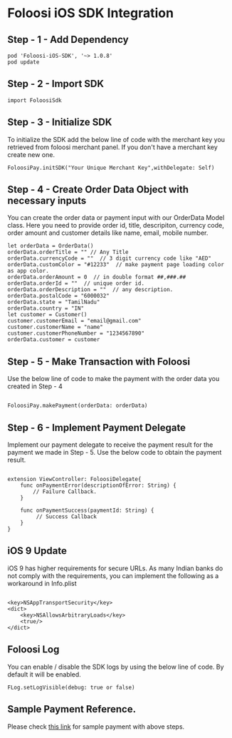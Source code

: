 # Foloosi iOS SDK Integration

## Step - 1 - Add Dependency

```
pod 'Foloosi-iOS-SDK', '~> 1.0.8'
pod update
```

## Step - 2 - Import SDK 

```
import FoloosiSdk
```


## Step - 3 - Initialize SDK 

To initialize the SDK add the below line of code with the merchant key you retrieved from foloosi merchant panel. If you don't have a merchant key create new one.

```
FoloosiPay.initSDK("Your Unique Merchant Key",withDelegate: Self)
```

## Step - 4 - Create Order Data Object with necessary inputs

You can create the order data or payment input with our OrderData Model class. Here you need to provide order id, title, descripiton, currency code, order amount and customer details like name, email, mobile number.

```
let orderData = OrderData()
orderData.orderTitle = "" // Any Title
orderData.currencyCode = ""  // 3 digit currency code like "AED"
orderData.customColor = "#12233"  // make payment page loading color as app color. 
orderData.orderAmount = 0  // in double format ##,###.##
orderData.orderId = ""  // unique order id. 
orderData.orderDescription = ""  // any description.
orderData.postalCode = "6000032" 
orderData.state = "TamilNadu"
orderData.country = "IN"
let customer = Customer()
customer.customerEmail = "email@gmail.com"
customer.customerName = "name"
customer.customerPhoneNumber = "1234567890"
orderData.customer = customer

```

## Step - 5 - Make Transaction with Foloosi

Use the below line of code to make the payment with the order data you created in Step - 4

```

FoloosiPay.makePayment(orderData: orderData)

```

## Step - 6 - Implement Payment Delegate

Implement our payment delegate to receive the payment result for the payment we made in Step - 5. Use the below code to obtain the payment result.

```

extension ViewController: FoloosiDelegate{
    func onPaymentError(descriptionOfError: String) {
        // Failure Callback.
    }
    
    func onPaymentSuccess(paymentId: String) {
         // Success Callback
    }
}

```

## iOS 9 Update

iOS 9 has higher requirements for secure URLs. As many Indian banks do not comply with the requirements, you can implement the following as a workaround in Info.plist

```

<key>NSAppTransportSecurity</key>
<dict>
    <key>NSAllowsArbitraryLoads</key>
    <true/>
</dict>

```

## Foloosi Log

You can enable / disable the SDK logs by using the below line of code. By default it will be enabled.

```
FLog.setLogVisible(debug: true or false)

```



## Sample Payment Reference.

Please check [this link](https://github.com/FoloosiTech/Foloosi-iOS-SDK/tree/master/Demo) for sample payment with above steps.

